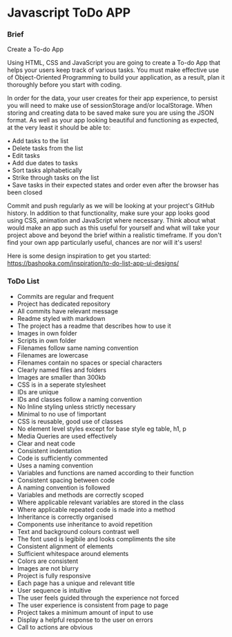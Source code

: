 # Javascript ToDo APP

### Brief

Create a To-do App
 
Using  HTML, CSS and JavaScript you are going to create a To-do App that helps your users keep track of various tasks. You must make effective use of Object-Oriented Programming to build your application, as a result, plan it thoroughly before you start with coding.
 
In order for the data, your user creates for their app experience, to persist you will need to make use of sessionStorage and/or localStorage.
When storing and creating data to be saved make sure you are using the JSON format.
As well as your app looking beautiful and functioning as expected, at the very least it should be able to:<br>
  
• Add tasks to the list <br>
• Delete tasks from the list <br>
• Edit tasks <br>
• Add due dates to tasks <br>
• Sort tasks alphabetically <br>
• Strike through tasks on the list <br>
• Save tasks in their expected states and order even after the browser has been closed <br>
 
Commit and push regularly as we will be looking at your project's GitHub history. 
In addition to that functionality, make sure your app looks good using CSS, animation and JavaScript where necessary.
Think about what would make an app such as this useful for yourself and what will take your project above and beyond the brief within a realistic timeframe. If you don't find your own app particularly useful, chances are nor will it's users!

Here is some design inspiration to get you started:<br>
https://bashooka.com/inspiration/to-do-list-app-ui-designs/

### ToDo List

- Commits are regular and frequent
- Project has dedicated repository
- All commits have relevant message
- Readme styled with markdown
- The project has a readme that describes how to use it
- Images in own folder
- Scripts in own folder
- Filenames follow same naming convention
- Filenames are lowercase
- Filenames contain no spaces or special characters
- Clearly named files and folders
- Images are smaller than 300kb
- CSS is in a seperate stylesheet
- IDs are unique
- IDs and classes follow a naming convention
- No Inline styling unless strictly necessary
- Minimal to no use of !important
- CSS is reusable, good use of classes
- No element level styles except for base style eg table, h1, p
- Media Queries are used effectively
- Clear and neat code
- Consistent indentation
- Code is sufficiently commented
- Uses a naming convention
- Variables and functions are named according to their function
- Consistent spacing between code
- A naming convention is followed
- Variables and methods are correctly scoped
- Where applicable relevant variables are stored in the class
- Where applicable repeated code is made into a method
- Inheritance is correctly organised
- Components use inheritance to avoid repetition
- Text and background colours contrast well
- The font used is legibile and looks compliments the site
- Consistent alignment of elements
- Sufficient whitespace around elements
- Colors are consistent
- Images are not blurry
- Project is fully responsive
- Each page has a unique and relevant title
- User sequence is intuitive
- The user feels guided through the experience not forced
- The user experience is consistent from page to page
- Project takes a minimum amount of input to use
- Display a helpful response to the user on errors
- Call to actions are obvious